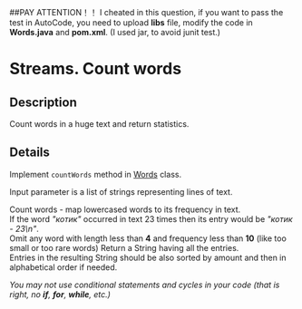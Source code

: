 ##PAY ATTENTION！！
I cheated in this question, if you want to pass the test in AutoCode, you need to upload **libs** file, modify the code in **Words.java** and **pom.xml**.
(I used jar, to avoid junit test.)


# Streams. Count words

## Description
Count words in a huge text and return statistics.

## Details
Implement `countWords` method in [Words](src/main/java/com/efimchick/ifmo/streams/countwords/Words.java) class.

Input parameter is a list of strings representing lines of text.

Count words - map lowercased words to its frequency in text.\
If the word *"котик"* occurred in text 23 times then its entry would be *"котик - 23\n"*.\
Omit any word with length less than **4** and frequency less than **10** (like too small or too rare words)
Return a String having all the entries.\
Entries in the resulting String should be also sorted by amount and then in alphabetical order if needed.

*You may not use conditional statements and cycles in your code (that is right, no **if**, **for**, **while**, etc.)*
